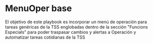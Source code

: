 # MenuOper base

El objetivo de este playbook es incorporar un menú de operación para tareas genéricas de la TSS englobadas dentro de la sección "Funcions Especials" para poder traspasar cambios y alertas a Operación y automatizar tareas cotidianas de la TSS 